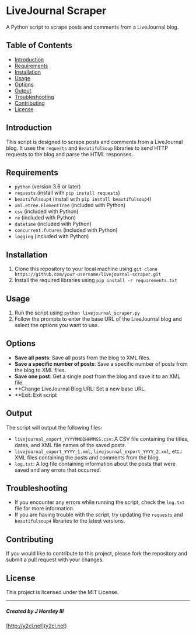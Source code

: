 # LiveJournal Scraper
A Python script to scrape posts and comments from a LiveJournal blog.

## Table of Contents
* [Introduction](#introduction)
* [Requirements](#requirements)
* [Installation](#installation)
* [Usage](#usage)
* [Options](#options)
* [Output](#output)
* [Troubleshooting](#troubleshooting)
* [Contributing](#contributing)
* [License](#license)

## Introduction
This script is designed to scrape posts and comments from a LiveJournal blog. It uses the `requests` and `BeautifulSoup` libraries to send HTTP requests to the blog and parse the HTML responses.

## Requirements
* `python` (version 3.6 or later)
* `requests` (install with `pip install requests`)
* `beautifulsoup4` (install with `pip install beautifulsoup4`)
* `xml.etree.ElementTree` (included with Python)
* `csv` (included with Python)
* `re` (included with Python)
* `datetime` (included with Python)
* `concurrent.futures` (included with Python)
* `logging` (included with Python)

## Installation
1. Clone this repository to your local machine using `git clone https://github.com/your-username/livejournal-scraper.git`
2. Install the required libraries using `pip install -r requirements.txt`

## Usage
1. Run the script using `python livejournal_scraper.py`
2. Follow the prompts to enter the base URL of the LiveJournal blog and select the options you want to use.

## Options
* **Save all posts**: Save all posts from the blog to XML files.
* **Save a specific number of posts**: Save a specific number of posts from the blog to XML files.
* **Save one post**: Get a single post from the blog and save it to an XML file.
* **Change LiveJournal Blog URL: Set a new base URL.
* **Exit: Exit script

## Output
The script will output the following files:
* `livejournal_export_YYYYMMDDHHMMSS.csv`: A CSV file containing the titles, dates, and XML file names of the saved posts.
* `livejournal_export_YYYY_1.xml`, `livejournal_export_YYYY_2.xml`, etc.: XML files containing the posts and comments from the blog.
* `log.txt`: A log file containing information about the posts that were saved and any errors that occurred.

## Troubleshooting
* If you encounter any errors while running the script, check the `log.txt` file for more information.
* If you are having trouble with the script, try updating the `requests` and `beautifulsoup4` libraries to the latest versions.

## Contributing
If you would like to contribute to this project, please fork the repository and submit a pull request with your changes.

## License
This project is licensed under the MIT License. 

________________________________________________________________________________________________________________

##### Created by J Horsley III
[http://y2cl.net](y2cl.net)
